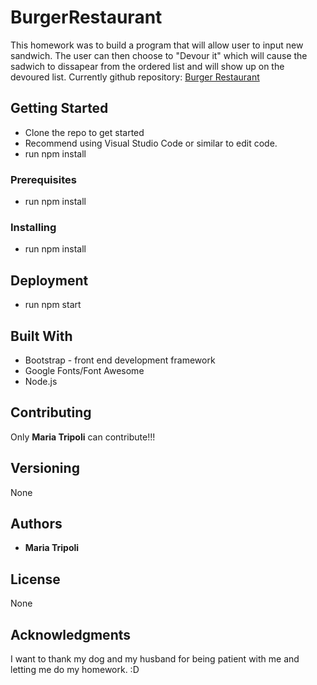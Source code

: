 # BurgerRestaurant
This homework was to build a program that will allow user to input new sandwich. The user can then choose to "Devour it" which will cause the sadwich to dissapear from the ordered list and will show up on the devoured list.
Currently github repository:
[Burger Restaurant](https://github.com/meatripoli/BurgerRestaurant "Burger Restaurant")

## Getting Started
+ Clone the repo to get started
+ Recommend using Visual Studio Code or similar to edit code.
+ run npm install

### Prerequisites
+ run npm install

### Installing
+ run npm install

## Deployment
+ run npm start

## Built With
+ Bootstrap - front end development framework
+ Google Fonts/Font Awesome
+ Node.js

## Contributing
Only **Maria Tripoli** can contribute!!!

## Versioning
None

## Authors
+ **Maria Tripoli**

## License
None

## Acknowledgments
I want to thank my dog and my husband for being patient with me and letting me do my homework.
:D